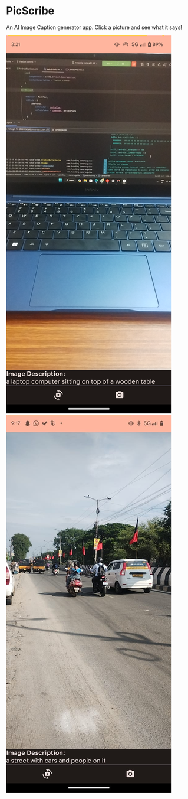 # PicScribe
An AI Image Caption generator app. Click a picture and see what it says!

![App screenshot](Screenshots/Screenshot1.png)
![App screenshot](Screenshots/Screenshot2.jpg)
